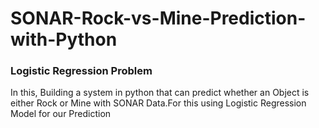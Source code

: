 # SONAR-Rock-vs-Mine-Prediction-with-Python

### Logistic Regression Problem

In this, Building a system in python that can predict whether an Object is either Rock or Mine with SONAR Data.For this using Logistic Regression Model for our Prediction
